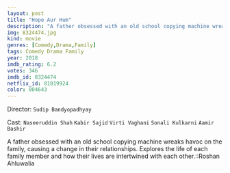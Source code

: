 ```yaml
---
layout: post
title: "Hope Aur Hum"
description: "A father obsessed with an old school copying machine wreaks havoc on the family, causing a change in their relationships. Explores the life of each family member and how their lives are intertwined with each other.::Roshan Ahluwalia.."
img: 8324474.jpg
kind: movie
genres: [Comedy,Drama,Family]
tags: Comedy Drama Family 
year: 2018
imdb_rating: 6.2
votes: 346
imdb_id: 8324474
netflix_id: 81019924
color: 004643
---
```

Director: `Sudip Bandyopadhyay`  

Cast: `Naseeruddin Shah` `Kabir Sajid` `Virti Vaghani` `Sonali Kulkarni` `Aamir Bashir` 

A father obsessed with an old school copying machine wreaks havoc on the family, causing a change in their relationships. Explores the life of each family member and how their lives are intertwined with each other.::Roshan Ahluwalia
